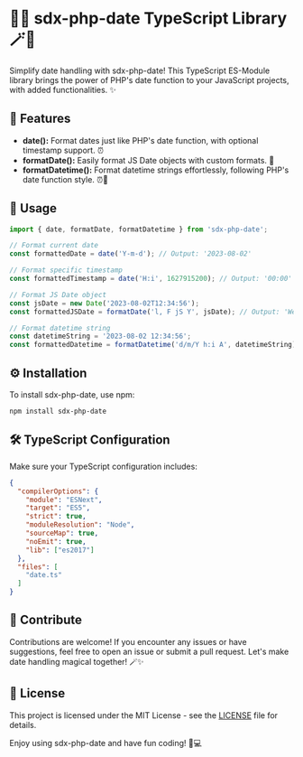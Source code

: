 # 📅✨ sdx-php-date TypeScript Library 🪄🌟

Simplify date handling with sdx-php-date! This TypeScript ES-Module library brings the power of PHP's date function to your JavaScript projects, with added functionalities. ✨

## 🚀 Features

- **date():** Format dates just like PHP's date function, with optional timestamp support. ⏰
- **formatDate():** Easily format JS Date objects with custom formats. 📆
- **formatDatetime():** Format datetime strings effortlessly, following PHP's date function style. ⏰📆

## 📝 Usage

```typescript
import { date, formatDate, formatDatetime } from 'sdx-php-date';

// Format current date
const formattedDate = date('Y-m-d'); // Output: '2023-08-02'

// Format specific timestamp
const formattedTimestamp = date('H:i', 1627915200); // Output: '00:00'

// Format JS Date object
const jsDate = new Date('2023-08-02T12:34:56');
const formattedJSDate = formatDate('l, F jS Y', jsDate); // Output: 'Wednesday, August 2nd 2023'

// Format datetime string
const datetimeString = '2023-08-02 12:34:56';
const formattedDatetime = formatDatetime('d/m/Y h:i A', datetimeString); // Output: '02/08/2023 12:34 PM'
```

## ⚙️ Installation

To install sdx-php-date, use npm:

```
npm install sdx-php-date
```

## 🛠️ TypeScript Configuration

Make sure your TypeScript configuration includes:

```json
{
  "compilerOptions": {
    "module": "ESNext",
    "target": "ES5",
    "strict": true,
    "moduleResolution": "Node",
    "sourceMap": true,
    "noEmit": true,
    "lib": ["es2017"]
  },
  "files": [
    "date.ts"
  ]
}
```

## 🎩 Contribute

Contributions are welcome! If you encounter any issues or have suggestions, feel free to open an issue or submit a pull request. Let's make date handling magical together! 🪄✨

## 📄 License

This project is licensed under the MIT License - see the [LICENSE](LICENSE) file for details.

Enjoy using sdx-php-date and have fun coding! 🚀💻